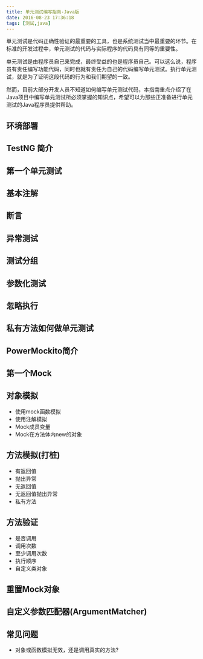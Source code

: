 ```yaml
---
title: 单元测试编写指南-Java版
date: 2016-08-23 17:36:18
tags: [测试,java]
---
```

单元测试是代码正确性验证的最重要的工具，也是系统测试当中最重要的环节。在标准的开发过程中，单元测试的代码与实际程序的代码具有同等的重要性。

单元测试是由程序员自己来完成，最终受益的也是程序员自己。可以这么说，程序员有责任编写功能代码，同时也就有责任为自己的代码编写单元测试。执行单元测试，就是为了证明这段代码的行为和我们期望的一致。

然而，目前大部分开发人员不知道如何编写单元测试代码，本指南重点介绍了在Java项目中编写单元测试所必须掌握的知识点，希望可以为那些正准备进行单元测试的Java程序员提供帮助。

## 环境部署

## TestNG 简介

## 第一个单元测试

## 基本注解

## 断言

## 异常测试

## 测试分组

## 参数化测试

## 忽略执行

## 私有方法如何做单元测试

## PowerMockito简介

## 第一个Mock

## 对象模拟
* 使用mock函数模拟
* 使用注解模拟
* Mock成员变量
* Mock在方法体内new的对象

## 方法模拟(打桩)
* 有返回值
* 抛出异常
* 无返回值
* 无返回值抛出异常
* 私有方法


## 方法验证
* 是否调用
* 调用次数
* 至少调用次数
* 执行顺序
* 自定义类对象

## 重置Mock对象

## 自定义参数匹配器(ArgumentMatcher)

## 常见问题
* 对象或函数模拟无效，还是调用真实的方法?